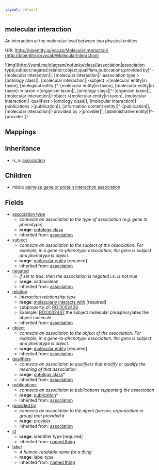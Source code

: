 ```yaml
---
layout: default
---
```


## molecular interaction


An interaction at the molecular level between two physical entities

URI: [http://bioentity.io/vocab/MolecularInteraction](http://bioentity.io/vocab/MolecularInteraction)


![img](http://yuml.me/diagram/nofunky/class/[association|association type;subject;negated;relation;object;qualifiers;publications;provided by]^-[molecular interaction|], [molecular interaction|]-association type >[ontology class|], [molecular interaction|]-subject >[molecular entity|in taxon], [biological entity|]^-[molecular entity|in taxon], [molecular entity|in taxon]-in taxon >[organism taxon|], [ontology class|]^-[organism taxon|], [molecular interaction|]-object >[molecular entity|in taxon], [molecular interaction|]-qualifiers >[ontology class|], [molecular interaction|]-publications >[publication|], [information content entity|]^-[publication|], [molecular interaction|]-provided by >[provider|], [administrative entity|]^-[provider|])
## Mappings


## Inheritance

 *  is_a: [association](Association.html)

## Children

 *  mixin: [pairwise gene or protein interaction association](PairwiseGeneOrProteinInteractionAssociation.html)


## Fields

 * [association type](association_type.html)
    * _connects an association to the type of association (e.g. gene to phenotype)_
    * __range__: [ontology class](OntologyClass.html)
    * inherited from: [association](Association.html)
 * [subject](subject.html)
    * _connects an association to the subject of the association. For example, in a gene-to-phenotype association, the gene is subject and phenotype is object._
    * __range__: [molecular entity](MolecularEntity.html) [required]
    * inherited from: [association](Association.html)
 * [negated](negated.html)
    * _if set to true, then the association is negated i.e. is not true_
    * __range__: xsd:boolean
    * inherited from: [association](Association.html)
 * [relation](relation.html)
    * _interaction relationship type_
    * __range__: [molecularly interacts with](molecularly_interacts_with.html) [required]
    * subproperty_of: [RO:0002436](http://purl.obolibrary.org/obo/RO_0002436)
    * Example: [RO:0002447](http://purl.obolibrary.org/obo/RO_0002447) the subject molecular phosphorylates the object molecule
    * inherited from: [association](Association.html)
 * [object](object.html)
    * _connects an association to the object of the association. For example, in a gene-to-phenotype association, the gene is subject and phenotype is object._
    * __range__: [molecular entity](MolecularEntity.html) [required]
    * inherited from: [association](Association.html)
 * [qualifiers](qualifiers.html)
    * _connects an association to qualifiers that modify or qualify the meaning of that association_
    * __range__: [ontology class](OntologyClass.html)*
    * inherited from: [association](Association.html)
 * [publications](publications.html)
    * _connects an association to publications supporting the association_
    * __range__: [publication](Publication.html)*
    * inherited from: [association](Association.html)
 * [provided by](provided_by.html)
    * _connects an association to the agent (person, organization or group) that provided it_
    * __range__: [provider](Provider.html)
    * inherited from: [association](Association.html)
 * [id](id.html)
    * __range__: identifier type [required]
    * inherited from: [named thing](NamedThing.html)
 * [label](label.html)
    * _A human-readable name for a thing_
    * __range__: label type
    * inherited from: [named thing](NamedThing.html)
